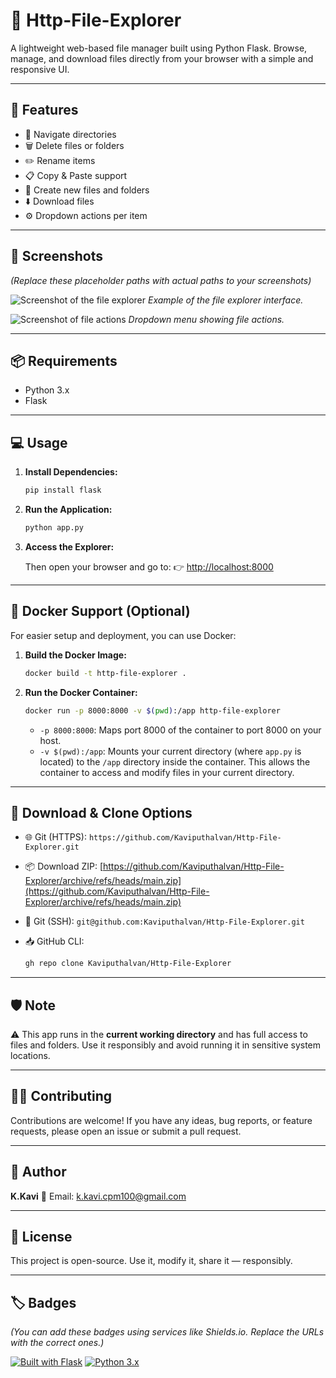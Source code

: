 # 🧭 Http-File-Explorer

A lightweight web-based file manager built using Python Flask.
Browse, manage, and download files directly from your browser with a simple and responsive UI.

---

## 🚀 Features

-   📁 Navigate directories
-   🗑️ Delete files or folders
-   ✏️ Rename items
-   📋 Copy & Paste support
-   📄 Create new files and folders
-   ⬇️ Download files
-   ⚙️ Dropdown actions per item

---

## 📸 Screenshots

_(Replace these placeholder paths with actual paths to your screenshots)_

![Screenshot of the file explorer](path/to/screenshot1.png)
_Example of the file explorer interface._

![Screenshot of file actions](path/to/screenshot2.png)
_Dropdown menu showing file actions._

---

## 📦 Requirements

-   Python 3.x
-   Flask

---

## 💻 Usage

1.  **Install Dependencies:**

    ```bash
    pip install flask
    ```

2.  **Run the Application:**

    ```bash
    python app.py
    ```

3.  **Access the Explorer:**

    Then open your browser and go to:
    👉 [http://localhost:8000](http://localhost:8000)

---

## 🐳 Docker Support (Optional)

For easier setup and deployment, you can use Docker:

1.  **Build the Docker Image:**

    ```bash
    docker build -t http-file-explorer .
    ```

2.  **Run the Docker Container:**

    ```bash
    docker run -p 8000:8000 -v $(pwd):/app http-file-explorer
    ```

    * `-p 8000:8000`:  Maps port 8000 of the container to port 8000 on your host.
    * `-v $(pwd):/app`:  Mounts your current directory (where `app.py` is located) to the `/app` directory inside the container. This allows the container to access and modify files in your current directory.

---

## 🔗 Download & Clone Options

-   🌐 Git (HTTPS):
    `https://github.com/Kaviputhalvan/Http-File-Explorer.git`

-   📦 Download ZIP:
    [https://github.com/Kaviputhalvan/Http-File-Explorer/archive/refs/heads/main.zip](https://github.com/Kaviputhalvan/Http-File-Explorer/archive/refs/heads/main.zip)

-   🔐 Git (SSH):
    `git@github.com:Kaviputhalvan/Http-File-Explorer.git`

-   📥 GitHub CLI:

    ```bash
    gh repo clone Kaviputhalvan/Http-File-Explorer
    ```

---

## 🛡️ Note

⚠️ This app runs in the **current working directory** and has full access to files and folders.
Use it responsibly and avoid running it in sensitive system locations.

---

## 🧑‍💻 Contributing

Contributions are welcome! If you have any ideas, bug reports, or feature requests, please open an issue or submit a pull request.

---

## 👤 Author

**K.Kavi**
📧 Email: [k.kavi.cpm100@gmail.com](mailto:k.kavi.cpm100@gmail.com)

---

## 📜 License

This project is open-source. Use it, modify it, share it — responsibly.

---

## 🏷️ Badges

_(You can add these badges using services like Shields.io. Replace the URLs with the correct ones.)_

[![Built with Flask](https://img.shields.io/badge/Built%20with-Flask-blueviolet)](https://flask.palletsprojects.com/)
[![Python 3.x](https://img.shields.io/badge/Python-3.x-brightgreen)](https://www.python.org/)
